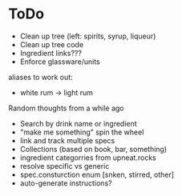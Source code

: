 ToDo
====

* Clean up tree (left: spirits, syrup, liqueur)
* Clean up tree code
* Ingredient links???
* Enforce glassware/units

aliases to work out:
* white rum -> light rum

Random thoughts from a while ago
* Search by drink name or ingredient
* "make me something" spin the wheel
* link and track multiple specs
* Collections (based on book, bar, something)
* ingredient categorries from upneat.rocks
* resolve specific vs generic
* spec.consturction enum [snken, stirred, other]
* auto-generate instructions?
